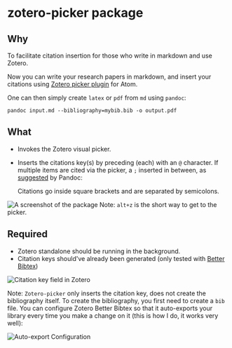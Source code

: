 # zotero-picker package


## Why

To facilitate citation insertion for those who write in markdown and use Zotero.

Now you can write your research papers in markdown,
and insert your citations using [Zotero picker plugin](https://atom.io/packages/zotero-picker) for Atom.

One can then simply create `latex` or `pdf` from `md` using `pandoc`:

    pandoc input.md --bibliography=mybib.bib -o output.pdf

## What

- Invokes the Zotero visual picker.
- Inserts the citations key(s) by preceding (each) with an `@` character.
If multiple items are cited via the picker, a `;` inserted in between,
as [suggested](http://pandoc.org/demo/example19/Extension-citations.html) by Pandoc:

    Citations go inside square brackets and are separated by semicolons.

![A screenshot of the package](https://raw.githubusercontent.com/oztalha/zotero-picker/master/zotero-picker.gif)
Note: `alt+z` is the short way to get to the picker.

## Required

- Zotero standalone should be running in the background.
- Citation keys should've already been generated (only tested with [Better Bibtex](https://github.com/retorquere/zotero-better-bibtex))

![Citation key field in Zotero](https://raw.githubusercontent.com/oztalha/zotero-picker/master/citation_key.png)

Note: `Zotero-picker` only inserts the citation key, does not create the bibliography itself. To create the bibliography, you first need to create a `bib` file. You can configure Zotero Better Bibtex so that it auto-exports your library every time you make a change on it (this is how I do, it works very well):

![Auto-export Configuration](https://raw.githubusercontent.com/oztalha/zotero-picker/master/auto-export.png)
